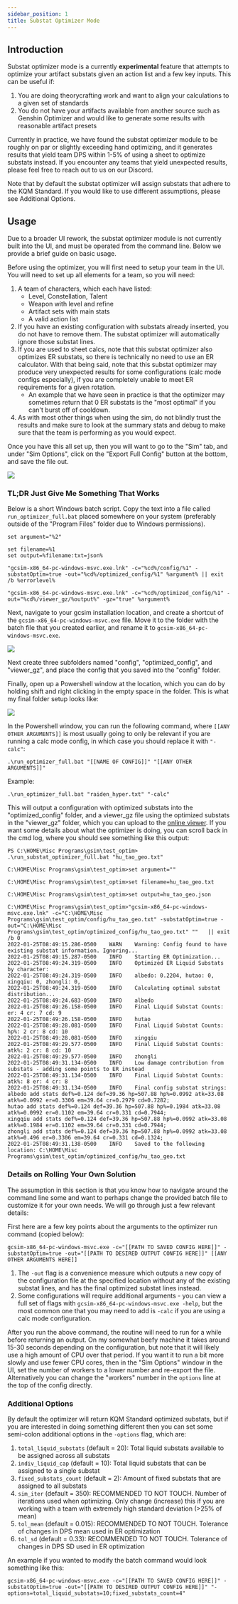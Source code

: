 ```yaml
---
sidebar_position: 1
title: Substat Optimizer Mode
---
```


## Introduction

Substat optimizer mode is a currently **experimental** feature that attempts to optimize your artifact substats given an action list and a few key inputs. This can be useful if:
1. You are doing theorycrafting work and want to align your calculations to a given set of standards
2. You do not have your artifacts available from another source such as Genshin Optimizer and would like to generate some results with reasonable artifact presets

Currently in practice, we have found the substat optimizer module to be roughly on par or slightly exceeding hand optimizing, and it generates results that yield team DPS within 1-5% of using a sheet to optimize substats instead. If you encounter any teams that yield unexpected results, please feel free to reach out to us on our Discord.

Note that by default the substat optimizer will assign substats that adhere to the KQM Standard. If you would like to use different assumptions, please see Additional Options.

## Usage

Due to a broader UI rework, the substat optimizer module is not currently built into the UI, and must be operated from the command line. Below we provide a brief guide on basic usage.

Before using the optimizer, you will first need to setup your team in the UI. You will need to set up all elements for a team, so you will need:
1. A team of characters, which each have listed:
   - Level, Constellation, Talent
   - Weapon with level and refine
   - Artifact sets with main stats
   - A valid action list
2. If you have an existing configuration with substats already inserted, you do not have to remove them. The substat optimizer will automatically ignore those substat lines.
3. If you are used to sheet calcs, note that this substat optimizer also optimizes ER substats, so there is technically no need to use an ER calculator. With that being said, note that this substat optimizer may produce very unexpected results for some configurations (calc mode configs especially), if you are completely unable to meet ER requirements for a given rotation.
   - An example that we have seen in practice is that the optimizer may sometimes return that 0 ER substats is the "most optimal" if you can't burst off of cooldown.
4. As with most other things when using the sim, do not blindly trust the results and make sure to look at the summary stats and debug to make sure that the team is performing as you would expect.


Once you have this all set up, then you will want to go to the "Sim" tab, and under "Sim Options", click on the "Export Full Config" button at the bottom, and save the file out.

![](sim_options.PNG)

### TL;DR Just Give Me Something That Works

Below is a short Windows batch script. Copy the text into a file called `run_optimizer_full.bat` placed somewhere on your system (preferably outside of the "Program Files" folder due to Windows permissions).

```
set argument="%2"

set filename=%1
set output=%filename:txt=json%

"gcsim-x86_64-pc-windows-msvc.exe.lnk" -c="%cd%/config/%1" -substatOptim=true -out="%cd%/optimized_config/%1" %argument% || exit /b %errorlevel%

"gcsim-x86_64-pc-windows-msvc.exe.lnk" -c="%cd%/optimized_config/%1" -out="%cd%/viewer_gz/%output%" -gz="true" %argument%
```

Next, navigate to your gcsim installation location, and create a shortcut of the `gcsim-x86_64-pc-windows-msvc.exe` file. Move it to the folder with the batch file that you created earlier, and rename it to `gcsim-x86_64-pc-windows-msvc.exe`.

![](gcsim_shortcut.PNG)

Next create three subfolders named "config", "optimized_config", and "viewer_gz", and place the config that you saved into the "config" folder.

Finally, open up a Powershell window at the location, which you can do by holding shift and right clicking in the empty space in the folder. This is what my final folder setup looks like:

![](gcsim_powershell.PNG)

In the Powershell window, you can run the following command, where `[[ANY OTHER ARGUMENTS]]` is most usually going to only be relevant if you are running a calc mode config, in which case you should replace it with `"-calc"`:

```
.\run_optimizer_full.bat "[[NAME OF CONFIG]]" "[[ANY OTHER ARGUMENTS]]"
```
Example:
```
.\run_optimizer_full.bat "raiden_hyper.txt" "-calc"
```

This will output a configuration with optimized substats into the "optimized_config" folder, and a viewer_gz file using the optimized substats in the "viewer_gz" folder, which you can upload to the [online viewer](https://viewer.gcsim.app/). If you want some details about what the optimizer is doing, you can scroll back in the cmd log, where you should see something like this output:

```
PS C:\HOME\Misc Programs\gsim\test_optim> .\run_substat_optimizer_full.bat "hu_tao_geo.txt"

C:\HOME\Misc Programs\gsim\test_optim>set argument=""

C:\HOME\Misc Programs\gsim\test_optim>set filename=hu_tao_geo.txt

C:\HOME\Misc Programs\gsim\test_optim>set output=hu_tao_geo.json

C:\HOME\Misc Programs\gsim\test_optim>"gcsim-x86_64-pc-windows-msvc.exe.lnk" -c="C:\HOME\Misc Programs\gsim\test_optim/config/hu_tao_geo.txt" -substatOptim=true -out="C:\HOME\Misc Programs\gsim\test_optim/optimized_config/hu_tao_geo.txt" ""   || exit /b 0
2022-01-25T08:49:15.286-0500    WARN    Warning: Config found to have existing substat information. Ignoring...
2022-01-25T08:49:15.287-0500    INFO    Starting ER Optimization...
2022-01-25T08:49:24.319-0500    INFO    Optimized ER Liquid Substats by character:
2022-01-25T08:49:24.319-0500    INFO    albedo: 0.2204, hutao: 0, xingqiu: 0, zhongli: 0,
2022-01-25T08:49:24.319-0500    INFO    Calculating optimal substat distribution...
2022-01-25T08:49:24.683-0500    INFO    albedo
2022-01-25T08:49:26.158-0500    INFO    Final Liquid Substat Counts: er: 4 cr: 7 cd: 9
2022-01-25T08:49:26.158-0500    INFO    hutao
2022-01-25T08:49:28.081-0500    INFO    Final Liquid Substat Counts: hp%: 2 cr: 8 cd: 10
2022-01-25T08:49:28.081-0500    INFO    xingqiu
2022-01-25T08:49:29.577-0500    INFO    Final Liquid Substat Counts: atk%: 2 cr: 8 cd: 10
2022-01-25T08:49:29.577-0500    INFO    zhongli
2022-01-25T08:49:31.134-0500    INFO    Low damage contribution from substats - adding some points to ER instead
2022-01-25T08:49:31.134-0500    INFO    Final Liquid Substat Counts: atk%: 8 er: 4 cr: 8
2022-01-25T08:49:31.134-0500    INFO    Final config substat strings:
albedo add stats def%=0.124 def=39.36 hp=507.88 hp%=0.0992 atk=33.08 atk%=0.0992 er=0.3306 em=39.64 cr=0.2979 cd=0.7282;
hutao add stats def%=0.124 def=39.36 hp=507.88 hp%=0.1984 atk=33.08 atk%=0.0992 er=0.1102 em=39.64 cr=0.331 cd=0.7944;
xingqiu add stats def%=0.124 def=39.36 hp=507.88 hp%=0.0992 atk=33.08 atk%=0.1984 er=0.1102 em=39.64 cr=0.331 cd=0.7944;
zhongli add stats def%=0.124 def=39.36 hp=507.88 hp%=0.0992 atk=33.08 atk%=0.496 er=0.3306 em=39.64 cr=0.331 cd=0.1324;
2022-01-25T08:49:31.138-0500    INFO    Saved to the following location: C:\HOME\Misc Programs\gsim\test_optim/optimized_config/hu_tao_geo.txt
```

### Details on Rolling Your Own Solution

The assumption in this section is that you know how to navigate around the command line some and want to perhaps change the provided batch file to customize it for your own needs. We will go through just a few relevant details:

First here are a few key points about the arguments to the optimizer run command (copied below):

```
gcsim-x86_64-pc-windows-msvc.exe -c="[[PATH TO SAVED CONFIG HERE]]" -substatOptim=true -out="[[PATH TO DESIRED OUTPUT CONFIG HERE]]" [[ANY OTHER ARGUMENTS HERE]]
```

1. The `-out` flag is a convenience measure which outputs a new copy of the configuration file at the specified location without any of the existing substat lines, and has the final optimized substat lines instead.
2. Some configurations will require additional arguments - you can view a full set of flags with `gcsim-x86_64-pc-windows-msvc.exe -help`, but the most common one that you may need to add is `-calc` if you are using a calc mode configuration.

After you run the above command, the routine will need to run for a while before returning an output. On my somewhat beefy machine it takes around 15-30 seconds depending on the configuration, but note that it will likely use a high amount of CPU over that period. If you want it to run a bit more slowly and use fewer CPU cores, then in the "Sim Options" window in the UI, set the number of workers to a lower number and re-export the file. Alternatively you can change the "workers" number in the `options` line at the top of the config directly.

### Additional Options

By default the optimizer will return KQM Standard optimized substats, but if you are interested in doing something different then you can set some semi-colon additional options in the `-options` flag, which are:
1. `total_liquid_substats` (default = 20): Total liquid substats available to be assigned across all substats
2. `indiv_liquid_cap` (default = 10): Total liquid substats that can be assigned to a single substat
3. `fixed_substats_count` (default = 2): Amount of fixed substats that are assigned to all substats
4. `sim_iter` (default = 350): RECOMMENDED TO NOT TOUCH. Number of iterations used when optimizing. Only change (increase) this if you are working with a team with extremely high standard deviation (>25% of mean)
5. `tol_mean` (default = 0.015): RECOMMENDED TO NOT TOUCH. Tolerance of changes in DPS mean used in ER optimization
6. `tol_sd` (default = 0.33): RECOMMENDED TO NOT TOUCH. Tolerance of changes in DPS SD used in ER optimization

An example if you wanted to modify the batch command would look something like this:

```
gcsim-x86_64-pc-windows-msvc.exe -c="[[PATH TO SAVED CONFIG HERE]]" -substatOptim=true -out="[[PATH TO DESIRED OUTPUT CONFIG HERE]]" "-options=total_liquid_substats=10;fixed_substats_count=4"
```
